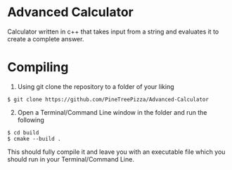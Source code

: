 # Advanced Calculator

Calculator written in c++ that takes input from a string and evaluates it to create a complete answer.

# Compiling

1. Using git clone the repository to a folder of your liking
```
$ git clone https://github.com/PineTreePizza/Advanced-Calculator
```
2. Open a Terminal/Command Line window in the folder and run the following
```
$ cd build
$ cmake --build .
```

This should fully compile it and leave you with an executable file which you should run in your Terminal/Command Line.
